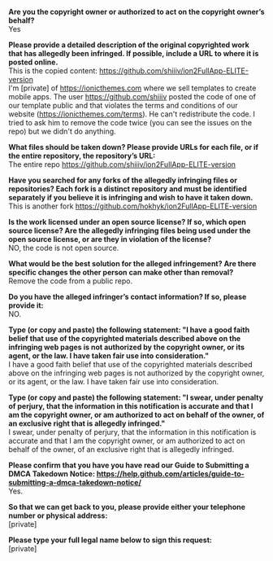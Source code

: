 **Are you the copyright owner or authorized to act on the copyright owner’s behalf?**  
Yes

**Please provide a detailed description of the original copyrighted work that has allegedly been infringed. If possible, include a URL to where it is posted online.**  
This is the copied content: https://github.com/shiiiv/ion2FullApp-ELITE-version  
I'm [private] of https://ionicthemes.com where we sell templates to create mobile apps. The user https://github.com/shiiiv posted the code of one of our template public and that violates the terms and conditions of our website (https://ionicthemes.com/terms). He can't redistribute the code. I tried to ask him to remove the code twice (you can see the issues on the repo) but we didn't do anything.  

**What files should be taken down? Please provide URLs for each file, or if the entire repository, the repository’s URL:**  
The entire repo https://github.com/shiiiv/ion2FullApp-ELITE-version

**Have you searched for any forks of the allegedly infringing files or repositories? Each fork is a distinct repository and must be identified separately if you believe it is infringing and wish to have it taken down.**  
This is another fork https://github.com/hokhyk/ion2FullApp-ELITE-version

**Is the work licensed under an open source license? If so, which open source license? Are the allegedly infringing files being used under the open source license, or are they in violation of the license?**    
NO, the code is not open source.

**What would be the best solution for the alleged infringement? Are there specific changes the other person can make other than removal?**    
Remove the code from a public repo.

**Do you have the alleged infringer’s contact information? If so, please provide it:**  
NO.

**Type (or copy and paste) the following statement: "I have a good faith belief that use of the copyrighted materials described above on the infringing web pages is not authorized by the copyright owner, or its agent, or the law. I have taken fair use into consideration."**  
I have a good faith belief that use of the copyrighted materials described above on the infringing web pages is not authorized by the copyright owner, or its agent, or the law. I have taken fair use into consideration.

**Type (or copy and paste) the following statement: "I swear, under penalty of perjury, that the information in this notification is accurate and that I am the copyright owner, or am authorized to act on behalf of the owner, of an exclusive right that is allegedly infringed."**  
I swear, under penalty of perjury, that the information in this notification is accurate and that I am the copyright owner, or am authorized to act on behalf of the owner, of an exclusive right that is allegedly infringed.

**Please confirm that you have you have read our Guide to Submitting a DMCA Takedown Notice: https://help.github.com/articles/guide-to-submitting-a-dmca-takedown-notice/**  
Yes.

**So that we can get back to you, please provide either your telephone number or physical address:**  
[private]  

**Please type your full legal name below to sign this request:**  
[private]
